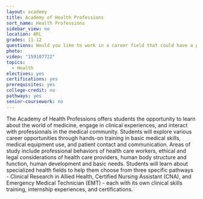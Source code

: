 ```yaml
---
layout: academy
title: Academy of Health Professions
sort_name: Health Professions
sidebar_view: no
location: ARL
grades: 11-12
questions: Would you like to work in a career field that could have a positive influence on someone's life? Do you like working in dynamic, fast-paced environments?
photo:
video: "159107722"
topics:
  - Health
electives: yes
certifications: yes
prerequisites: yes
college-credit: no
pathways: yes
senior-coursework: no
---
```


The Academy of Health Professions offers students the opportunity to learn about the world of medicine, engage in clinical experiences, and interact with professionals in the medical community. Students will explore various career opportunities through hands-on training in basic medical skills, medical equipment use, and patient contact and communication. Areas of study include professional behaviors of health care workers, ethical and legal considerations of health care providers, human body structure and function, human development and basic needs. Students will learn about specialized health fields to help them choose from three specific pathways - Clinical Research in Allied Health, Certified Nursing Assistant (CNA), and Emergency Medical Technician (EMT) - each with its own clinical skills training, internship experiences, and certifications.
